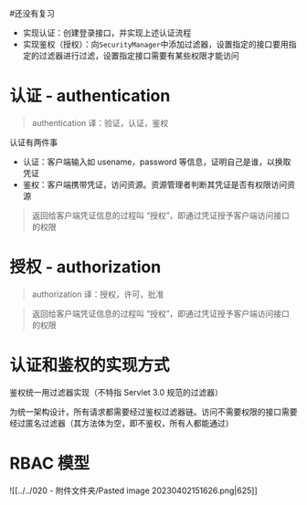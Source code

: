 #还没有复习 

- 实现认证：创建登录接口，并实现上述认证流程
- 实现鉴权（授权）：向`SecurityManager`中添加过滤器，设置指定的接口要用指定的过滤器进行过滤，设置指定接口需要有某些权限才能访问



# 认证 - authentication

> authentication 译：验证，认证，鉴权

认证有两件事

- 认证：客户端输入如 usename，password 等信息，证明自己是谁，以换取凭证
- 鉴权：客户端携带凭证，访问资源。资源管理者判断其凭证是否有权限访问资源



> 返回给客户端凭证信息的过程叫 “授权”，即通过凭证授予客户端访问接口的权限



# 授权 - authorization

> authorization 译：授权，许可，批准

> 返回给客户端凭证信息的过程叫 “授权”，即通过凭证授予客户端访问接口的权限





# 认证和鉴权的实现方式

鉴权统一用过滤器实现（不特指 Servlet 3.0 规范的过滤器）

为统一架构设计，所有请求都需要经过鉴权过滤器链。访问不需要权限的接口需要经过匿名过滤器（其方法体为空，即不鉴权，所有人都能通过）



# RBAC 模型


![[../../020 - 附件文件夹/Pasted image 20230402151626.png|625]]


